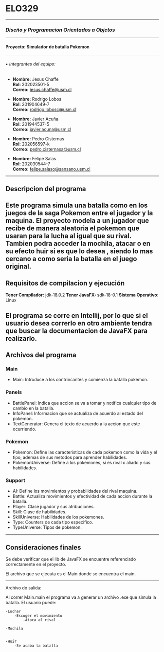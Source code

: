 # ELO329
---
### *Diseño y Programacion Orientados a Objetos*
---

#### **Proyecto: Simulador de batalla Pokemon**
---  

###### • Integrantes del equipo:
- **Nombre:** Jesus Chaffe    
  **Rol:** 202023501-5  
  **Correo:** jesus.chaffe@usm.cl  

- **Nombre:** Rodrigo Lobos       
  **Rol:** 201904649-7    
  **Correo:** rodrigo.lobosc@usm.cl  

- **Nombre:** Javier Acuña       
  **Rol:** 201944537-5    
  **Correo:** javier.acuna@usm.cl  

- **Nombre:** Pedro Cisternas       
    **Rol:** 202056597-k    
    **Correo:** pedro.cisternasa@usm.cl  

- **Nombre:** Felipe Salas       
    **Rol:** 202030544-7    
    **Correo:** felipe.salaso@sansano.usm.cl  

---

## Descripcion del programa  
Este programa simula una batalla como en los juegos de la saga Pokemon entre el jugador y la maquina.
El proyecto modela a un jugador que recibe de manera aleatoria el pokemon que usaran para la lucha al 
igual que su rival. Tambien podra acceder la mochila, atacar o en su efecto huir si es que lo desea ,
siendo lo mas cercano a como seria la batalla en el juego original.
---
## Requisitos de compilacion y ejecución

**Tener Compilador:** jdk-18.0.2
**Tener JavaFX:** sdk-18-0.1
**Sistema Operativo:** Linux   

El programa se corre en Intellij, por lo que si el usuario desea correrlo en otro ambiente
tendra que buscar la documentacion de JavaFX para realizarlo.
---
## Archivos del programa  

### Main    
- Main: Introduce a los contrincantes y comienza la batalla pokemon.  

### Panels  
- BattlePanel: Indica que accion se va a tomar y notifica cualquier tipo de cambio en la batalla.  
- InfoPanel: Informacion que se actualiza de acuerdo al estado del pokemon.  
- TextGenerator: Genera el texto de acuerdo a la accion que este ocurriendo.  

### Pokemon  
- Pokemon: Define las caracteristicas de cada pokemon como la vida y el tipo, ademas de sus metodos para aprender habilidades.
- PokemonUniverse: Define a los pokemones, si es rival o aliado y sus habilidades.    

### Support   
- AI: Define los movimientos y probabilidades del rival maquina.   
- Battle: Actualiza movimientos y efectividad de cada accion durante la batalla.   
- Player: Clase jugador y sus atribuciones.  
- Skill: Clase de habilidades.  
- SkillUniverse: Habilidades de los pokemones.  
- Type: Counters de cada tipo especifico.  
- TypeUniverse: Tipos de pokemon.  


---
## Consideraciones finales

Se debe verificar que el lib de JavaFX se encuentre referenciado correctamente en el proyecto.

El archivo que se ejecuta es el Main donde se encuentra el main.

---
Archivo de salida:

Al correr Main.main el programa va a generar un archivo .exe que simula la batalla.
El usuario puede:

	-Luchar
		-Escoger el movimiento
			-Ataca al rival

	-Mochila 
		

    -Huir
        -Se acaba la batalla


   



